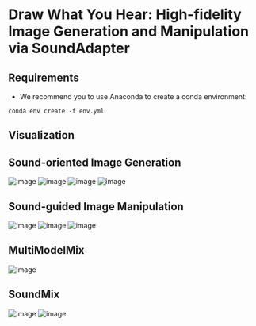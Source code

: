 # Draw What You Hear: High-fidelity Image Generation and Manipulation via SoundAdapter


## Requirements
- We recommend you to use Anaconda to create a conda environment:
```Shell
conda env create -f env.yml
```

## Visualization
## Sound-oriented Image Generation
![image](https://github.com/ZSTUCvLab/SoundAdapter/blob/master/images/SD1.jpg)
![image](https://github.com/ZSTUCvLab/SoundAdapter/blob/master/images/SD2.jpg)
![image](https://github.com/ZSTUCvLab/SoundAdapter/blob/master/images/SD3.jpg)
![image](https://github.com/ZSTUCvLab/SoundAdapter/blob/master/images/SD4.jpg)
## Sound-guided Image Manipulation
![image](https://github.com/ZSTUCvLab/SoundAdapter/blob/master/images/GAN1.jpg)
![image](https://github.com/ZSTUCvLab/SoundAdapter/blob/master/images/GAN2.jpg)
![image](https://github.com/ZSTUCvLab/SoundAdapter/blob/master/images/GAN3.jpg)
## MultiModelMix
![image](https://github.com/ZSTUCvLab/SoundAdapter/blob/master/images/MIX3.jpg)
## SoundMix
![image](https://github.com/ZSTUCvLab/SoundAdapter/blob/master/images/MIX1.jpg)
![image](https://github.com/ZSTUCvLab/SoundAdapter/blob/master/images/MIX2.jpg)
